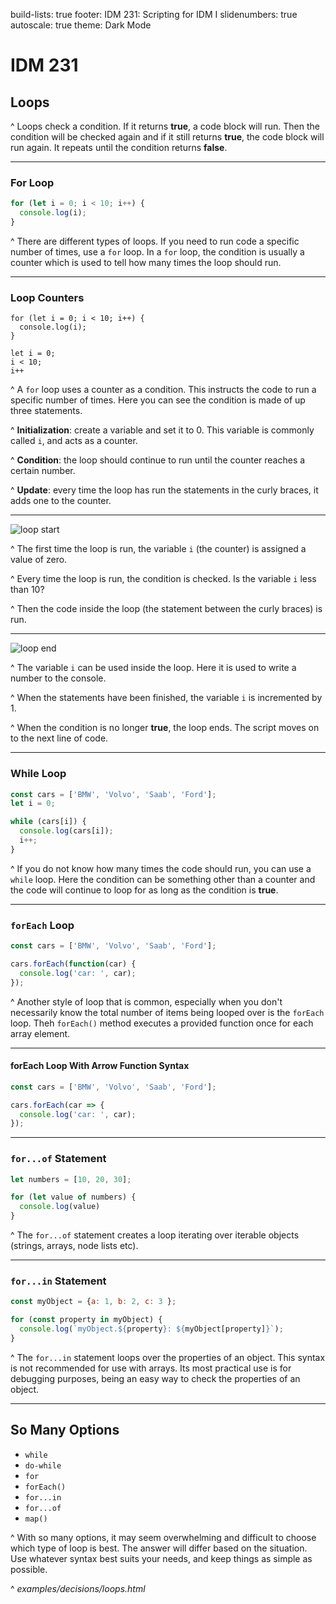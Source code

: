 build-lists: true
footer: IDM 231: Scripting for IDM I
slidenumbers: true
autoscale: true
theme: Dark Mode

# IDM 231

## Loops

^ Loops check a condition. If it returns **true**, a code block will run. Then the condition will be checked again and if it still returns **true**, the code block will run again. It repeats until the condition returns **false**.

---

### For Loop

```javascript
for (let i = 0; i < 10; i++) {
  console.log(i);
}
```

^ There are different types of loops. If you need to run code a specific number of times, use a `for` loop. In a `for` loop, the condition is usually a counter which is used to tell how many times the loop should run.

---

### Loop Counters

```javascript, [.highlight: 1, 5-7]
for (let i = 0; i < 10; i++) {
  console.log(i);
}

let i = 0;
i < 10;
i++
```

^ A `for` loop uses a counter as a condition. This instructs the code to run a specific number of times. Here you can see the condition is made of up three statements.

^ **Initialization**: create a variable and set it to 0. This variable is commonly called `i`, and acts as a counter.

^ **Condition**: the loop should continue to run until the counter reaches a certain number.

^ **Update**: every time the loop has run the statements in the curly braces, it adds one to the counter.

---

![loop start](http://digm.drexel.edu/crs/IDM231/cdn/instructor_materials/images/05-loop_start.png)

^ The first time the loop is run, the variable `i` (the counter) is assigned a value of zero.

^ Every time the loop is run, the condition is checked. Is the variable `i` less than 10?

^ Then the code inside the loop (the statement between the curly braces) is run.

---

![loop end](http://digm.drexel.edu/crs/IDM231/cdn/instructor_materials/images/05-loop_end.png)

^ The variable `i` can be used inside the loop. Here it is used to write a number to the console.

^ When the statements have been finished, the variable `i` is incremented by 1.

^ When the condition is no longer **true**, the loop ends. The script moves on to the next line of code.

---

### While Loop

```javascript
const cars = ['BMW', 'Volvo', 'Saab', 'Ford'];
let i = 0;

while (cars[i]) {
  console.log(cars[i]);
  i++;
}
```

^ If you do not know how many times the code should run, you can use a `while` loop. Here the condition can be something other than a counter and the code will continue to loop for as long as the condition is **true**.

---

### `forEach` Loop

```javascript
const cars = ['BMW', 'Volvo', 'Saab', 'Ford'];

cars.forEach(function(car) {
  console.log('car: ', car);
});
```

^ Another style of loop that is common, especially when you don't necessarily know the total number of items being looped over is the `forEach` loop. Theh `forEach()` method executes a provided function once for each array element.

---

#### forEach Loop With Arrow Function Syntax

```javascript
const cars = ['BMW', 'Volvo', 'Saab', 'Ford'];

cars.forEach(car => {
  console.log('car: ', car);
});
```

---

### `for...of` Statement

```javascript
let numbers = [10, 20, 30];

for (let value of numbers) {
  console.log(value)
}
```

^ The `for...of` statement creates a loop iterating over iterable objects (strings, arrays, node lists etc).

---

### `for...in` Statement

```javascript
const myObject = {a: 1, b: 2, c: 3 };

for (const property in myObject) {
  console.log(`myObject.${property}: ${myObject[property]}`);
}
```

^ The `for...in` statement loops over the properties of an object. This syntax is not recommended for use with arrays. Its most practical use is for debugging purposes, being an easy way to check the properties of an object.

---

## So Many Options

- `while`
- `do-while`
- `for`
- `forEach()`
- `for...in`
- `for...of`
- `map()`

^ With so many options, it may seem overwhelming and difficult to choose which type of loop is best. The answer will differ based on the situation. Use whatever syntax best suits your needs, and keep things as simple as possible.

^ _examples/decisions/loops.html_

